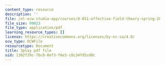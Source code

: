 ```yaml
---
content_type: resource
description: ''
file: /ol-ocw-studio-app/courses/8-851-effective-field-theory-spring-2013/1382f29c76c80ef3f6e3c0c34fd5cd0c_HKkSPqCOmD0.pdf
file_size: 99023
file_type: application/pdf
learning_resource_types: []
license: https://creativecommons.org/licenses/by-nc-sa/4.0/
ocw_type: OCWFile
resourcetype: Document
title: 3play pdf file
uid: 1382f29c-76c8-0ef3-f6e3-c0c34fd5cd0c
---
```

